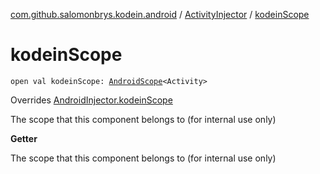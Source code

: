 [com.github.salomonbrys.kodein.android](../index.md) / [ActivityInjector](index.md) / [kodeinScope](.)

# kodeinScope

`open val kodeinScope: `[`AndroidScope`](../-android-scope/index.md)`<Activity>`

Overrides [AndroidInjector.kodeinScope](../-android-injector/kodein-scope.md)

The scope that this component belongs to (for internal use only)

**Getter**

The scope that this component belongs to (for internal use only)

